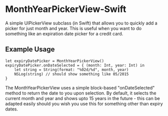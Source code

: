 # MonthYearPickerView-Swift
A simple UIPickerView subclass (in Swift) that allows you to quickly add a picker for just month and year.  This is useful when you want to do something like an expiration date picker for a credit card.

## Example Usage
	let expiryDatePicker = MonthYearPickerView()
	expiryDatePicker.onDateSelected = { (month: Int, year: Int) in
		let string = String(format: "%02d/%d", month, year)
		NSLog(string) // should show something like 05/2015
	}
	
The MonthYearPickerView uses a simple block-based "onDateSelected" method to return the date to you upon selection. By default, it selects the current month and year and shows upto 15 years in the future - this can be adapted easily should you wish you use this for something other than expiry dates.
